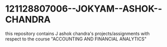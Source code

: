 # 121128807006--JOKYAM--ASHOK--CHANDRA
this repository contains J ashok chandra's projects/assignments with respect to the course "ACCOUNTING AND FINANCIAL ANALYTICS"
